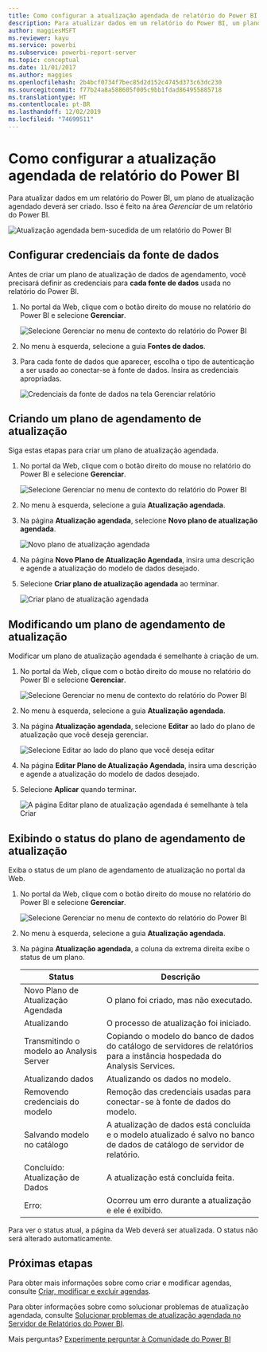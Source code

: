 ```yaml
---
title: Como configurar a atualização agendada de relatório do Power BI
description: Para atualizar dados em um relatório do Power BI, um plano de atualização agendado deverá ser criado.
author: maggiesMSFT
ms.reviewer: kayu
ms.service: powerbi
ms.subservice: powerbi-report-server
ms.topic: conceptual
ms.date: 11/01/2017
ms.author: maggies
ms.openlocfilehash: 2b4bcf0734f7bec85d2d152c4745d373c63dc230
ms.sourcegitcommit: f77b24a8a588605f005c9bb1fdad864955885718
ms.translationtype: HT
ms.contentlocale: pt-BR
ms.lasthandoff: 12/02/2019
ms.locfileid: "74699511"
---
```

# <a name="how-to-configure-power-bi-report-scheduled-refresh"></a>Como configurar a atualização agendada de relatório do Power BI
Para atualizar dados em um relatório do Power BI, um plano de atualização agendado deverá ser criado. Isso é feito na área *Gerenciar* de um relatório do Power BI.

![Atualização agendada bem-sucedida de um relatório do Power BI](media/configure-scheduled-refresh/scheduled-refresh-success.png)

## <a name="configure-data-source-credentials"></a>Configurar credenciais da fonte de dados
Antes de criar um plano de atualização de dados de agendamento, você precisará definir as credenciais para **cada fonte de dados** usada no relatório do Power BI.

1. No portal da Web, clique com o botão direito do mouse no relatório do Power BI e selecione **Gerenciar**.
   
    ![Selecione Gerenciar no menu de contexto do relatório do Power BI](media/configure-scheduled-refresh/manage-power-bi-report.png)
2. No menu à esquerda, selecione a guia **Fontes de dados**.
3. Para cada fonte de dados que aparecer, escolha o tipo de autenticação a ser usado ao conectar-se à fonte de dados. Insira as credenciais apropriadas.
   
    ![Credenciais da fonte de dados na tela Gerenciar relatório](media/configure-scheduled-refresh/data-source-credentials.png)

## <a name="creating-a-schedule-refresh-plan"></a>Criando um plano de agendamento de atualização
Siga estas etapas para criar um plano de atualização agendada.

1. No portal da Web, clique com o botão direito do mouse no relatório do Power BI e selecione **Gerenciar**.
   
    ![Selecione Gerenciar no menu de contexto do relatório do Power BI](media/configure-scheduled-refresh/manage-power-bi-report.png)
2. No menu à esquerda, selecione a guia **Atualização agendada**.
3. Na página **Atualização agendada**, selecione **Novo plano de atualização agendada**.
   
    ![Novo plano de atualização agendada](media/configure-scheduled-refresh/new-scheduled-refresh-plan.png)
4. Na página **Novo Plano de Atualização Agendada**, insira uma descrição e agende a atualização do modelo de dados desejado.
5. Selecione **Criar plano de atualização agendada** ao terminar.
   
    ![Criar plano de atualização agendada](media/configure-scheduled-refresh/create-scheduled-refresh-plan.png)

## <a name="modifying-a-schedule-refresh-plan"></a>Modificando um plano de agendamento de atualização
Modificar um plano de atualização agendada é semelhante à criação de um.

1. No portal da Web, clique com o botão direito do mouse no relatório do Power BI e selecione **Gerenciar**.
   
    ![Selecione Gerenciar no menu de contexto do relatório do Power BI](media/configure-scheduled-refresh/manage-power-bi-report.png)
2. No menu à esquerda, selecione a guia **Atualização agendada**.
3. Na página **Atualização agendada**, selecione **Editar** ao lado do plano de atualização que você deseja gerenciar.
   
    ![Selecione Editar ao lado do plano que você deseja editar](media/configure-scheduled-refresh/edit-scheduled-refresh-plan.png)
4. Na página **Editar Plano de Atualização Agendada**, insira uma descrição e agende a atualização do modelo de dados desejado.
5. Selecione **Aplicar** quando terminar.
   
    ![A página Editar plano de atualização agendada é semelhante à tela Criar](media/configure-scheduled-refresh/edit-scheduled-refresh-plan-page.png)

## <a name="viewing-the-status-of-schedule-refresh-plan"></a>Exibindo o status do plano de agendamento de atualização
Exiba o status de um plano de agendamento de atualização no portal da Web.

1. No portal da Web, clique com o botão direito do mouse no relatório do Power BI e selecione **Gerenciar**.
   
    ![Selecione Gerenciar no menu de contexto do relatório do Power BI](media/configure-scheduled-refresh/manage-power-bi-report.png)
2. No menu à esquerda, selecione a guia **Atualização agendada**.
3. Na página **Atualização agendada**, a coluna da extrema direita exibe o status de um plano.
   
   | **Status** | **Descrição** |
   | --- | --- |
   | Novo Plano de Atualização Agendada |O plano foi criado, mas não executado. |
   | Atualizando |O processo de atualização foi iniciado. |
   | Transmitindo o modelo ao Analysis Server |Copiando o modelo do banco de dados do catálogo de servidores de relatórios para a instância hospedada do Analysis Services. |
   | Atualizando dados |Atualizando os dados no modelo. |
   | Removendo credenciais do modelo |Remoção das credenciais usadas para conectar-se à fonte de dados do modelo. |
   | Salvando modelo no catálogo |A atualização de dados está concluída e o modelo atualizado é salvo no banco de dados de catálogo de servidor de relatório. |
   | Concluído: Atualização de Dados |A atualização está concluída feita. |
   | Erro: |Ocorreu um erro durante a atualização e ele é exibido. |

Para ver o status atual, a página da Web deverá ser atualizada. O status não será alterado automaticamente.

## <a name="next-steps"></a>Próximas etapas
Para obter mais informações sobre como criar e modificar agendas, consulte [Criar, modificar e excluir agendas](https://docs.microsoft.com/sql/reporting-services/subscriptions/create-modify-and-delete-schedules).

Para obter informações sobre como solucionar problemas de atualização agendada, consulte [Solucionar problemas de atualização agendada no Servidor de Relatórios do Power BI](scheduled-refresh-troubleshoot.md).

Mais perguntas? [Experimente perguntar à Comunidade do Power BI](https://community.powerbi.com/)

